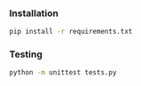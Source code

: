 ### Installation

```bash
pip install -r requirements.txt
```

### Testing
```bash
python -m unittest tests.py
```
